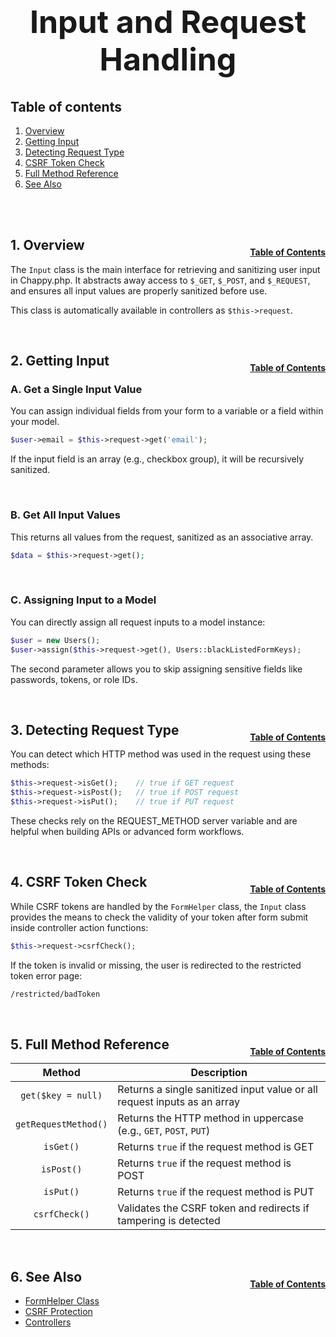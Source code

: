 <h1 style="font-size: 50px; text-align: center;">Input and Request Handling</h1>

## Table of contents
1. [Overview](#overview)
2. [Getting Input](#getting-input)
3. [Detecting Request Type](#detecting-request-type)
4. [CSRF Token Check](#csrf-check)
5. [Full Method Reference](#reference)
6. [See Also](#see-also)
<br>
<br>

## 1. Overview <a id="overview"></a><span style="float: right; font-size: 14px; padding-top: 15px;">[Table of Contents](#table-of-contents)</span>
The `Input` class is the main interface for retrieving and sanitizing user input in Chappy.php. It abstracts away access to `$_GET`, `$_POST`, and `$_REQUEST`, and ensures all input values are properly sanitized before use.

This class is automatically available in controllers as `$this->request`.

<br>

## 2. Getting Input <a id="getting-input"></a><span style="float: right; font-size: 14px; padding-top: 15px;">[Table of Contents](#table-of-contents)</span>
### A. Get a Single Input Value
You can assign individual fields from your form to a variable or a field within your model.
```php
$user->email = $this->request->get('email');
```

If the input field is an array (e.g., checkbox group), it will be recursively sanitized.

<br>

### B. Get All Input Values
This returns all values from the request, sanitized as an associative array.
```php
$data = $this->request->get();
```

<br>

### C. Assigning Input to a Model
You can directly assign all request inputs to a model instance:
```php
$user = new Users();
$user->assign($this->request->get(), Users::blackListedFormKeys);
```

The second parameter allows you to skip assigning sensitive fields like passwords, tokens, or role IDs.

<br>

## 3. Detecting Request Type <a id="detecting-request-type"></a><span style="float: right; font-size: 14px; padding-top: 15px;">[Table of Contents](#table-of-contents)</span>
You can detect which HTTP method was used in the request using these methods:
```php
$this->request->isGet();    // true if GET request
$this->request->isPost();   // true if POST request
$this->request->isPut();    // true if PUT request
```

These checks rely on the REQUEST_METHOD server variable and are helpful when building APIs or advanced form workflows.

<br>

## 4. CSRF Token Check <a id="csrf-check"></a><span style="float: right; font-size: 14px; padding-top: 15px;">[Table of Contents](#table-of-contents)</span>
While CSRF tokens are handled by the `FormHelper` class, the `Input` class provides the means to check the validity of your token after form submit inside controller action functions:
```php
$this->request->csrfCheck();
```

If the token is invalid or missing, the user is redirected to the restricted token error page:
```bash
/restricted/badToken
```

<br>

## 5. Full Method Reference <a id="reference"></a><span style="float: right; font-size: 14px; padding-top: 15px;">[Table of Contents](#table-of-contents)</span>
| Method | Description |
|:------:|-------------|
| `get($key = null)` | Returns a single sanitized input value or all request inputs as an array |
| `getRequestMethod()` | Returns the HTTP method in uppercase (e.g., `GET`, `POST`, `PUT`) |
| `isGet()` | Returns `true` if the request method is GET |
| `isPost()` | Returns `true` if the request method is POST |
| `isPut()` | Returns `true` if the request method is PUT |
| `csrfCheck()` | Validates the CSRF token and redirects if tampering is detected |

<br>

## 6. See Also <a id="see-also"></a><span style="float: right; font-size: 14px; padding-top: 15px;">[Table of Contents](#table-of-contents)</span>
- [FormHelper Class](forms)
- [CSRF Protection](csrf)
- [Controllers](controllers)